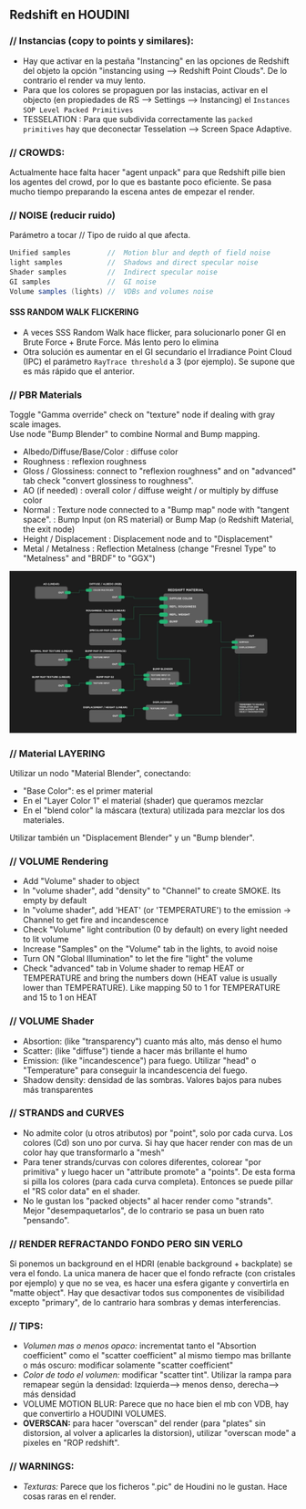 ## Redshift en HOUDINI   

### // Instancias (copy to points y similares):   

- Hay que activar en la pestaña "Instancing" en las opciones de Redshift del objeto la opción "instancing using --> Redshift Point Clouds". De lo contrario el render va muy lento.
- Para que los colores se propaguen por las instacias, activar en el objecto (en propiedades de RS --> Settings --> Instancing) el `Instances SOP Level Packed Primitives`
- TESSELATION : Para que subdivida correctamente las `packed primitives` hay que deconectar Tesselation --> Screen Space Adaptive.

### // CROWDS:   

Actualmente hace falta hacer "agent unpack" para que Redshift pille bien los agentes del crowd, por lo que es bastante poco eficiente. Se pasa mucho tiempo preparando la escena antes de empezar el render.   


### // NOISE (reducir ruido)   
Parámetro a tocar // Tipo de ruido al que afecta.   
```C#
Unified samples         //  Motion blur and depth of field noise   
light samples           //  Shadows and direct specular noise   
Shader samples          //  Indirect specular noise   
GI samples              //  GI noise   
Volume samples (lights) //  VDBs and volumes noise 
```
#### SSS RANDOM WALK FLICKERING   
- A veces SSS Random Walk hace flicker, para solucionarlo poner GI en Brute Force + Brute Force. Más lento pero lo elimina
- Otra solución es aumentar en el GI secundario el Irradiance Point Cloud (IPC) el parámetro `RayTrace threshold` a 3 (por ejemplo). Se supone que es más rápido que el anterior.

### // PBR Materials   
Toggle "Gamma override" check on "texture" node if dealing with gray scale images.   
Use node "Bump Blender" to combine Normal and Bump mapping.   
- Albedo/Diffuse/Base/Color : diffuse color   
- Roughness : reflexion roughness   
- Gloss / Glossiness:  connect to "reflexion roughness" and on "advanced" tab check "convert glossiness to roughness".    
- AO (if needed) : overall color / diffuse weight / or multiply by diffuse color   
- Normal : Texture node connected to a "Bump map" node with "tangent space". : Bump Input (on RS material) or Bump Map (o Redshift Material, the exit node)   
- Height / Displacement : Displacement node and to "Displacement"   
- Metal / Metalness : Reflection Metalness (change "Fresnel Type" to "Metalness" and "BRDF" to "GGX")   

![Alt text](images/RedShift_PBR.jpg?raw=true "Title")   

### // Material LAYERING  
Utilizar un nodo "Material Blender", conectando:
- "Base Color": es el primer material
- En el "Layer Color 1" el material (shader) que queramos mezclar
- En el "blend color" la máscara (textura) utilizada para mezclar los dos materiales.
    
Utilizar también un "Displacement Blender" y un "Bump blender".   

### // VOLUME Rendering   
- Add "Volume" shader to object   
- In "volume shader", add "density" to "Channel" to create SMOKE. Its empty by default   
- In "volume shader", add 'HEAT' (or 'TEMPERATURE') to the emission -> Channel to get fire and incandescence   
- Check "Volume" light contribution (0 by default) on every light needed to lit volume   
- Increase "Samples" on the "Volume" tab in the lights, to avoid noise   
- Turn ON "Global Illumination" to let the fire "light" the volume   
- Check "advanced" tab in Volume shader to remap HEAT or TEMPERATURE and bring the numbers down (HEAT value is usually lower than TEMPERATURE). Like mapping 50 to 1 for TEMPERATURE  and 15 to 1 on HEAT
	
### // VOLUME Shader   
- Absortion: (like "transparency") cuanto más alto, más denso el humo
- Scatter:  (like "diffuse") tiende a hacer más brillante el humo
- Emission: (like "incandescence") para fuego. Utilizar "head" o "Temperature" para conseguir la incandescencia del fuego.
- Shadow density: densidad de las sombras. Valores bajos para nubes más transparentes

### // STRANDS and CURVES   
- No admite color (u otros atributos) por "point", solo por cada curva. Los colores (Cd) son uno por curva. Si hay que hacer render con mas de un color hay que transformarlo a "mesh"
- Para tener strands/curvas con colores diferentes, colorear "por primitiva" y luego hacer un "attribute promote" a "points". De esta forma si pilla los colores (para cada curva completa). Entonces se puede pillar el "RS color data" en el shader.
- No le gustan los "packed objects" al hacer render como "strands". Mejor "desempaquetarlos", de lo contrario se pasa un buen rato "pensando".

### // RENDER REFRACTANDO FONDO PERO SIN VERLO   
Si ponemos un background en el HDRI (enable background + backplate) se vera el fondo. La unica manera de hacer que el fondo refracte (con cristales por ejemplo) y que no se vea, es hacer una esfera gigante y convertirla en "matte object". Hay que desactivar todos sus componentes de visibilidad excepto "primary", de lo cantrario hara sombras y demas interferencias.

### // TIPS:   
- *Volumen mas o menos opaco:* incrementat tanto el "Absortion coefficient" como el "scatter coefficient" al mismo tiempo mas brillante o  más oscuro: modificar solamente "scatter coefficient"
- *Color de todo el volumen:* modificar "scatter tint". Utilizar la rampa para remapear según la densidad: Izquierda--> menos denso, derecha--> más densidad
- VOLUME MOTION BLUR: Parece que no hace bien el mb con VDB, hay que convertirlo a HOUDINI VOLUMES.
- **OVERSCAN:** para hacer "overscan" del render (para "plates" sin distorsion, al volver a aplicarles la distorsion), utilizar "overscan mode" a pixeles en "ROP redshift".
	
### // WARNINGS:   
- *Texturas:* Parece que los ficheros ".pic" de Houdini no le gustan. Hace cosas raras en el render.   
	
